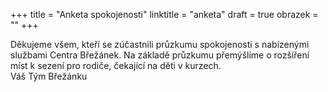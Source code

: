 +++
title = "Anketa spokojenosti"
linktitle = "anketa"
draft = true
obrazek = ""
+++

Děkujeme všem, kteří se zúčastnili průzkumu spokojenosti s nabízenými službami Centra Břežánek. Na základě průzkumu přemýšlíme o rozšíření míst k sezení pro rodiče, čekající na děti v kurzech.  
Váš Tým Břežánku
